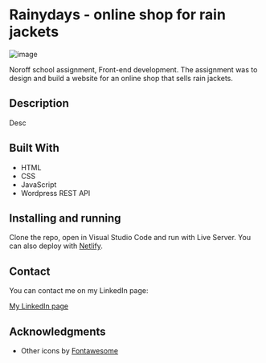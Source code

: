 # Rainydays - online shop for rain jackets

![image](https://raw.githubusercontent.com/toratapp/teidsvag-portfolio/main/images/community-science-museum-home-web.jpg)

Noroff school assignment, Front-end development. The assignment was to design and build a website for an online shop that sells rain jackets.


## Description
Desc


## Built With

- HTML
- CSS
- JavaScript
- Wordpress REST API


## Installing and running

Clone the repo, open in Visual Studio Code and run with Live Server. You can also deploy with [Netlify](https://www.netlify.com/).


## Contact

You can contact me on my LinkedIn page:

[My LinkedIn page](https://www.linkedin.com/in/toraoeidsvag)


## Acknowledgments

- Other icons by [Fontawesome](https://fontawesome.com/)
